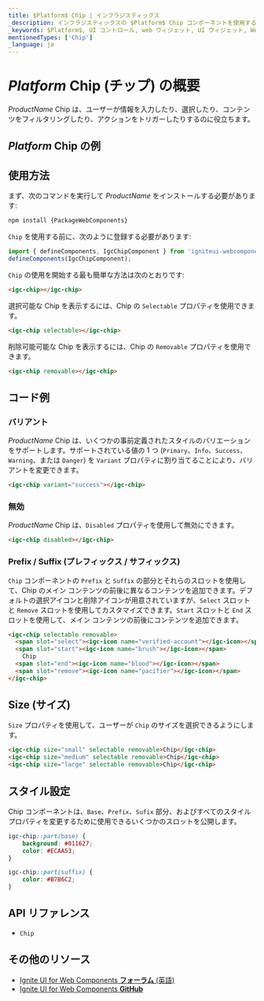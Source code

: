 ```yaml
---
title: $Platform$ Chip | インフラジスティックス
_description: インフラジスティックスの $Platform$ Chip コンポーネントを使用すると、コンテンツを事前定義されたスタイルで表示して、アプリケーション内の任意の場所にある他のコンポーネントを装飾できます。
_keywords: $Platform$, UI コントロール, web ウィジェット, UI ウィジェット, Web Components, $Platform$ Chip コンポーネント, インフラジスティックス
mentionedTypes: ['Chip']
_language: ja
---
```


# $Platform$ Chip (チップ) の概要

$ProductName$ Chip は、ユーザーが情報を入力したり、選択したり、コンテンツをフィルタリングしたり、アクションをトリガーしたりするのに役立ちます。

## $Platform$ Chip の例

<code-view style="height: 60px"
           data-demos-base-url="{environment:dvDemosBaseUrl}"
           iframe-src="{environment:dvDemosBaseUrl}/inputs/chip-overview"
           alt="$Platform$ Chip の例"
           github-src="inputs/chip/overview">
</code-view>

<div class="divider"></div>

## 使用方法

まず、次のコマンドを実行して $ProductName$ をインストールする必要があります:

```cmd
npm install {PackageWebComponents}
```

`Chip` を使用する前に、次のように登録する必要があります:

```ts
import { defineComponents, IgcChipComponent } from 'igniteui-webcomponents';
defineComponents(IgcChipComponent);
```

`Chip` の使用を開始する最も簡単な方法は次のとおりです:

```html
<igc-chip></igc-chip>
```

選択可能な Chip を表示するには、Chip の `Selectable` プロパティを使用できます。

```html
<igc-chip selectable></igc-chip>
```

削除可能可能な Chip を表示するには、Chip の `Removable` プロパティを使用できます。

```html
<igc-chip removable></igc-chip>
```

## コード例

### バリアント

$ProductName$ Chip は、いくつかの事前定義されたスタイルのバリエーションをサポートします。サポートされている値の 1 つ (`Primary`、`Info`、`Success`、`Warning`、または `Danger`) を `Variant` プロパティに割り当てることにより、バリアントを変更できます。

```html
<igc-chip variant="success"></igc-chip>
```

<code-view style="height: 60px"
           data-demos-base-url="{environment:dvDemosBaseUrl}"
           iframe-src="{environment:dvDemosBaseUrl}/inputs/chip-variants"
           alt="$Platform$ Chip バリアントの例"
           github-src="inputs/chip/variants">
</code-view>

### 無効

$ProductName$ Chip は、`Disabled` プロパティを使用して無効にできます。

```html
<igc-chip disabled></igc-chip>
```

### Prefix / Suffix (プレフィックス / サフィックス)

`Chip` コンポーネントの `Prefix` と `Suffix` の部分とそれらのスロットを使用して、Chip のメイン コンテンツの前後に異なるコンテンツを追加できます。デフォルトの選択アイコンと削除アイコンが用意されていますが、`Select` スロットと `Remove` スロットを使用してカスタマイズできます。`Start` スロットと `End` スロットを使用して、メイン コンテンツの前後にコンテンツを追加できます。

```html
<igc-chip selectable removable>
  <span slot="select"><igc-icon name="verified-account"></igc-icon></span>
  <span slot="start"><igc-icon name="brush"></igc-icon></span>
    Chip
  <span slot="end"><igc-icon name="blood"></igc-icon></span>
  <span slot="remove"><igc-icon name="pacifier"></igc-icon></span>
</igc-chip>
```

<code-view style="height: 60px"
           data-demos-base-url="{environment:dvDemosBaseUrl}"
           iframe-src="{environment:dvDemosBaseUrl}/inputs/chip-multiple"
           alt="$Platform$ Chip Multiple Example"
           github-src="inputs/chip/multiple">
</code-view>

## Size (サイズ)

`Size` プロパティを使用して、ユーザーが `Chip` のサイズを選択できるようにします。

```html
<igc-chip size="small" selectable removable>Chip</igc-chip>
<igc-chip size="medium" selectable removable>Chip</igc-chip>
<igc-chip size="large" selectable removable>Chip</igc-chip>
```

<code-view style="height: 60px"
           data-demos-base-url="{environment:dvDemosBaseUrl}"
           iframe-src="{environment:dvDemosBaseUrl}/inputs/chip-size"
           alt="$Platform$ Chip Size Example"
           github-src="inputs/chip/size">
</code-view>

## スタイル設定

Chip コンポーネントは、`Base`、`Prefix`、`Sufix` 部分、およびすべてのスタイル プロパティを変更するために使用できるいくつかのスロットを公開します。

```css
igc-chip::part(base) {
    background: #011627;
    color: #ECAA53;
}

igc-chip::part(suffix) {
    color: #B7B6C2;
}
```

<code-view style="height: 60px"
           data-demos-base-url="{environment:dvDemosBaseUrl}"
           iframe-src="{environment:dvDemosBaseUrl}/inputs/chip-styling"
           alt="$Platform$ Chip スタイル設定の例"
           github-src="inputs/chip/styling">
</code-view>


## API リファレンス

* `Chip`


<div class="divider--half"></div>

## その他のリソース

<!-- WebComponents -->

* [Ignite UI for Web Components **フォーラム** (英語)](https://www.infragistics.com/community/forums/f/ignite-ui-for-web-components)
* [Ignite UI for Web Components **GitHub**](https://github.com/IgniteUI/igniteui-webcomponents)

<!-- end: WebComponents -->
